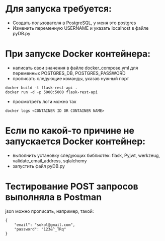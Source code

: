 
# Для запуска требуется:
- Создать пользователя в PostgreSQL, у меня это postgres
- Изменить переменную USERNAME и указать localhost в файле pyDB.py

# При запуске Docker контейнера:
- написать свои значения в файле docker_compose.yml для переменных POSTGRES_DB, POSTGRES_PASSWORD
- прописать следующие команды, указав нужный порт
```
docker build -t flask-rest-api .
docker run -d -p 5000:5000 flask-rest-api
```
- просмотреть логи можно так
```
docker logs <CONTAINER ID OR CONTAINER NAME>
```
# Если по какой-то причине не запускается Docker контейнер:
- выполнить установку следующих библиотек: flask, Pyjwt, werkzeug, validate_email_address, sqlalchemy
- запустить файл pyDB.py

# Тестирование POST запросов выполняла в Postman
json можно прописать, например, такой:
```
{
    "email": "sokol@gmail.com",
    "password": "123&^_TRq"
}
```

  
